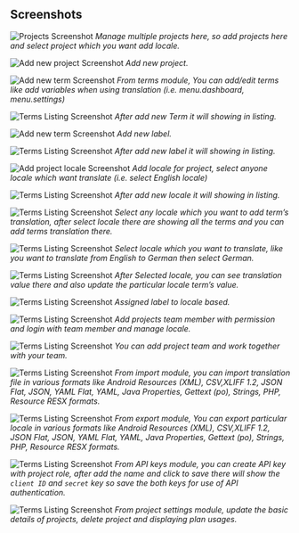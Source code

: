 ## Screenshots

![Projects Screenshot](./assets/images/screenshots/projects.png)
*Manage multiple projects here, so add projects here and select project which you want add locale.*

![Add new project Screenshot](./assets/images/screenshots/add-new-project.png)
*Add new project.*

![Add new term Screenshot](./assets/images/screenshots/add-new-terms.png)
*From terms module, You can add/edit terms like add variables when using translation (i.e. menu.dashboard, menu.settings)*

![Terms Listing Screenshot](./assets/images/screenshots/terms.png)
*After add new Term it will showing in listing.*

![Add new term Screenshot](./assets/images/screenshots/add-new-label.png)
*Add new label.*

![Terms Listing Screenshot](./assets/images/screenshots/labels.png)
*After add new label it will showing in listing.*

![Add project locale Screenshot](./assets/images/screenshots/add-project-locale.png)
*Add locale for project, select anyone locale which want translate (i.e. select English locale)*

![Terms Listing Screenshot](./assets/images/screenshots/translations.png)
*After add new locale it will showing in listing.*

![Terms Listing Screenshot](./assets/images/screenshots/translations-add-term-value.png)
*Select any locale which you want to add term’s translation, after select locale there are showing all the terms and you can add terms translation there.*

![Terms Listing Screenshot](./assets/images/screenshots/translations-select-locale.png)
*Select locale which you want to translate, like you want to translate from English to German then select German.*

![Terms Listing Screenshot](./assets/images/screenshots/translations-update-term-value.png)
*After Selected locale, you can see translation value there and also update the particular locale term’s value.*

![Terms Listing Screenshot](./assets/images/screenshots/assign-label-to-translations.png)
*Assigned label to locale based.*

![Terms Listing Screenshot](./assets/images/screenshots/add-project-team.png)
*Add projects team member with permission and login with team member and manage locale.*

![Terms Listing Screenshot](./assets/images/screenshots/project-team.png)
*You can add project team and work together with your team.*

![Terms Listing Screenshot](./assets/images/screenshots/import-project-translation.png)
*From import module, you can import translation file in various formats like Android Resources (XML), CSV,XLIFF 1.2, JSON Flat, JSON, YAML Flat, YAML, Java Properties, Gettext (po), Strings, PHP, Resource RESX formats.*

![Terms Listing Screenshot](./assets/images/screenshots/export.png)
*From export module, You can export particular locale in various formats like Android Resources (XML), CSV,XLIFF 1.2, JSON Flat, JSON, YAML Flat, YAML, Java Properties, Gettext (po), Strings, PHP, Resource RESX formats.*

![Terms Listing Screenshot](./assets/images/screenshots/add-api-keys.png)
*From API keys module, you can create API key with project role, after add the name and click to save there will show the `client ID` and `secret` key so save the both keys for use of API authentication.*

![Terms Listing Screenshot](./assets/images/screenshots/project-settings.png)
*From project settings module, update the basic details of projects, delete project and displaying plan usages.*

